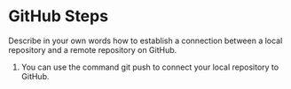 # GitHub Steps

Describe in your own words how to establish a connection between a local repository and a remote repository on GitHub. 
1. You can use the command git push to connect your local repository to GitHub.